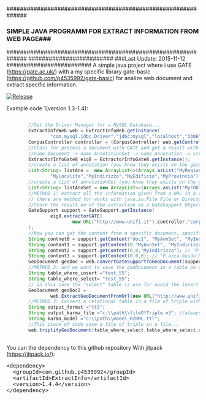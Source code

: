 ##############################################################
### SIMPLE JAVA PROGRAMM FOR EXTRACT INFORMATION FROM WEB PAGE###
##############################################################
#########################
###Last Update: 2015-11-12
#########################
A simple java project where i use GATE (https://gate.ac.uk/) with a my specific library 
gate-basic (https://github.com/p4535992/gate-basic) for analize web document and extract specific information.

[![Release](https://img.shields.io/github/release/p4535992/ExtractInfo.svg?label=maven)](https://jitpack.io/p4535992/ExtractInfo)

Example code 1(version 1.3-1.4):

```java

        //Set the Driver Manager for a MySQL Database...
        ExtractInfoWeb web = ExtractInfoWeb.getInstance(
                "com.mysql.jdbc.Driver","jdbc:mysql","localhost","3306","username","password","nameDatabase");
        CorpusController controller = (CorpusController) web.getController();
        //Class for process a document with GATE and get a result with only the st ring value
        //name Document -> name AnnotationSet -> name Annotation -> string content.
        ExtractorInfoGate8 eig8 = ExtractorInfoGate8.getInstance();
        //create a list of annotation (you know they exists on the gate document,otherwise you get null result).....
        List<String> listAnn =  new ArrayList<>(Arrays.asList("MyRegione","MyPhone","MyFax","MyEmail","MyPartitaIVA",
                "MyLocalita","MyIndirizzo","MyEdificio","MyProvincia"));
        //create a list of annotationSet (you know they exists on the gate document,otherwise you get null result).....
        List<String> listAnnSet = new ArrayList<>(Arrays.asList("MyFOOTER","MyHEAD","MySpecialID","MyAnnSet"));
        //METHOD 1: extract all the information given from a URL in a specific object GeoDocument,
        // there are method for works with java.io.File File or Directory
        //Store the result on of the extraction on a GateSupport Object
        GateSupport support = GateSupport.getInstance(
                eig8.extractorGATE(
                        new URL("http://www.unifi.it"),controller,"corpus_test_1",listAnn,listAnnSet,true)
        );
        //Now you can get the content from a specific document, specific AnnotationSet, specific Annotation.
        String contnet0 = support.getContent("doc1", "MyAnnSet", "MyIndirizzo"); // "P.azza Guido Monaco"
        String content1 = support.getContent(0,"MyAnnSet", "MyIndirizzo"); // "P.azza Guido Monaco"
        String content2 = support.getContent(0,0,"MyIndirizzo"); // "P.azza Guido Monaco"
        String content3 = support.getContent(0,0,0); // "P.azza Guido Monaco"
        GeoDocument geoDoc = web.convertGateSupportToGeoDocument(support,new URL("http://www.unifi.it"),0);
        //METHOD 2: and we want to save the geoDocument in a table on the database.
        String table_where_insert ="test_55";
        String table_where_select= "test_55";
        // in this case the "select" table is use for avoid the insert of duplicate
        GeoDocument geoDoc2 =
                web.ExtractGeoDocumentFromUrl(new URL("http://www.unifi.it"),table_where_select,table_where_insert,true);
        //METHOD 3: Convert a relational table in a file of triple with a Web-Karma Model:
        String output_format ="ttl";
        String output_karma_file ="c:\\path\\fileOfTriple.n3"; //always given the input in n3 format.
        String karma_model ="c:\\path\\model_R2RML.ttl";
        //This piece of code save a file of triple in a file...
        web.triplifyGeoDocument(table_where_select,table_where_select,output_format, karma_model,output_karma_file,true);
    
```

You can the dependency to this github repository With jitpack (https://jitpack.io/):

<!-- Put the Maven coordinates in your HTML: -->
 <pre class="prettyprint">&lt;dependency&gt;
  &lt;groupId&gt;com.github.p4535992&lt;/groupId&gt;
  &lt;artifactId&gt;ExtractInfo&lt;/artifactId&gt;
  &lt;version&gt;<span id="latest_release">1.4.4</span>&lt;/version&gt;
&lt;/dependency&gt;  </pre>

<!-- Add this script to update "latest_release" span to latest version -->
<script>
      var user = 'p4535992'; // Replace with your user/repo
      var repo = 'ExtractInfo'

      var xmlhttp = new XMLHttpRequest();
      xmlhttp.onreadystatechange = function() {
          if (xmlhttp.readyState == 4 && xmlhttp.status == 200) {
              var myArr = JSON.parse(xmlhttp.responseText);
              populateRelease(myArr);
          }
      }
      xmlhttp.open("GET", "https://api.github.com/repos/" user + "/" + repo + "/releases", true);
      xmlhttp.send();

      function populateRelease(arr) {
          var release = arr[0].tag_name;
          document.getElementById("latest_release").innerHTML = release;
      }
</script>
